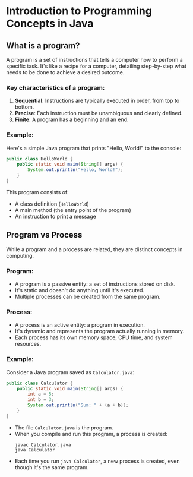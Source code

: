 # Introduction to Programming Concepts in Java

## What is a program?

A program is a set of instructions that tells a computer how to perform a specific task. It's like a recipe for a computer, 
detailing step-by-step what needs to be done to achieve a desired outcome.

### Key characteristics of a program:
1. **Sequential**: Instructions are typically executed in order, from top to bottom.
2. **Precise**: Each instruction must be unambiguous and clearly defined.
3. **Finite**: A program has a beginning and an end.

### Example:
Here's a simple Java program that prints "Hello, World!" to the console:

```java
public class HelloWorld {
    public static void main(String[] args) {
        System.out.println("Hello, World!");
    }
}
```

This program consists of:
- A class definition (`HelloWorld`)
- A main method (the entry point of the program)
- An instruction to print a message

## Program vs Process

While a program and a process are related, they are distinct concepts in computing.

### Program:
- A program is a passive entity: a set of instructions stored on disk.
- It's static and doesn't do anything until it's executed.
- Multiple processes can be created from the same program.

### Process:
- A process is an active entity: a program in execution.
- It's dynamic and represents the program actually running in memory.
- Each process has its own memory space, CPU time, and system resources.

### Example:
Consider a Java program saved as `Calculator.java`:

```java
public class Calculator {
    public static void main(String[] args) {
        int a = 5;
        int b = 3;
        System.out.println("Sum: " + (a + b));
    }
}
```

- The file `Calculator.java` is the program.
- When you compile and run this program, a process is created:
  ```
  javac Calculator.java
  java Calculator
  ```
- Each time you run `java Calculator`, a new process is created, even though it's the same program.

